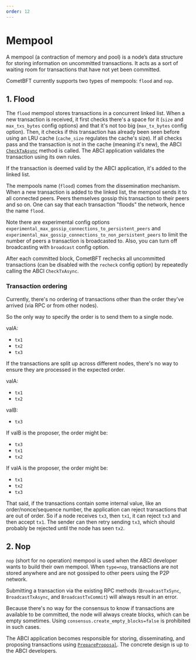 ```yaml
---
order: 12
---
```


# Mempool

A mempool (a contraction of memory and pool) is a node’s data structure for
storing information on uncommitted transactions. It acts as a sort of waiting
room for transactions that have not yet been committed.

CometBFT currently supports two types of mempools: `flood` and `nop`.

## 1. Flood

The `flood` mempool stores transactions in a concurrent linked list. When a new
transaction is received, it first checks there's a space for it (`size` and
`max_txs_bytes` config options) and that it's not too big (`max_tx_bytes` config
option). Then, it checks if this transaction has already been seen before using
an LRU cache (`cache_size` regulates the cache's size). If all checks pass and
the transaction is not in the cache (meaning it's new), the ABCI
[`CheckTxAsync`][1] method is called. The ABCI application validates the
transaction using its own rules.

If the transaction is deemed valid by the ABCI application, it's added to the linked list.

The mempools name (`flood`) comes from the dissemination mechanism. When a new
transaction is added to the linked list, the mempool sends it to all connected
peers. Peers themselves gossip this transaction to their peers and so on. One
can say that each transaction "floods" the network, hence the name `flood`.

Note there are experimental config options
`experimental_max_gossip_connections_to_persistent_peers` and
`experimental_max_gossip_connections_to_non_persistent_peers` to limit the
number of peers a transaction is broadcasted to. Also, you can turn off
broadcasting with `broadcast` config option.

After each committed block, CometBFT rechecks all uncommitted transactions (can
be disabled with the `recheck` config option) by repeatedly calling the ABCI
`CheckTxAsync`.

### Transaction ordering

Currently, there's no ordering of transactions other than the order they've
arrived (via RPC or from other nodes).

So the only way to specify the order is to send them to a single node.

valA:

- `tx1`
- `tx2`
- `tx3`

If the transactions are split up across different nodes, there's no way to
ensure they are processed in the expected order.

valA:

- `tx1`
- `tx2`

valB:

- `tx3`

If valB is the proposer, the order might be:

- `tx3`
- `tx1`
- `tx2`

If valA is the proposer, the order might be:

- `tx1`
- `tx2`
- `tx3`

That said, if the transactions contain some internal value, like an
order/nonce/sequence number, the application can reject transactions that are
out of order. So if a node receives `tx3`, then `tx1`, it can reject `tx3` and then
accept `tx1`. The sender can then retry sending `tx3`, which should probably be
rejected until the node has seen `tx2`.

## 2. Nop

`nop` (short for no operation) mempool is used when the ABCI developer wants to
build their own mempool. When `type=nop`, transactions are not stored anywhere
and are not gossiped to other peers using the P2P network.

Submitting a transaction via the existing RPC methods (`BroadcastTxSync`,
`BroadcastTxAsync`, and `BroadcastTxCommit`) will always result in an error.

Because there's no way for the consensus to know if transactions are available
to be committed, the node will always create blocks, which can be empty
sometimes. Using `consensus.create_empty_blocks=false` is prohibited in such
cases.

The ABCI application becomes responsible for storing, disseminating, and
proposing transactions using [`PrepareProposal`][2]. The concrete design is up
to the ABCI developers.

[1]: ../../spec/abci/abci++_methods.md#checktx
[2]: ../../spec/abci/abci++_methods.md#prepareproposal